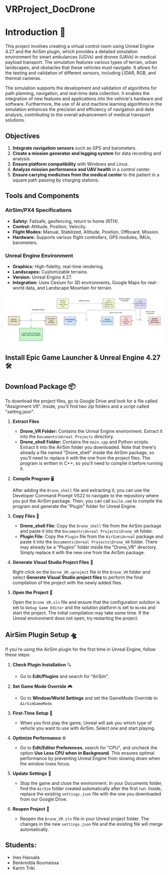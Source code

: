 # VRProject_DocDrone


# Introduction 🚀

This project involves creating a virtual control room using Unreal Engine 4.27 and the AirSim plugin, which provides a detailed simulation environment for smart ambulances (UGVs) and drones (UAVs) in medical payload transport. The simulation features various types of terrain, urban landscapes, and obstacles that these vehicles must navigate. It allows for the testing and validation of different sensors, including LIDAR, RGB, and thermal cameras.

The simulation supports the development and validation of algorithms for path planning, navigation, and real-time data collection. It enables the integration of new features and applications into the vehicle's hardware and software. Furthermore, the use of AI and machine learning algorithms in the simulation enhances the precision and efficiency of navigation and data analysis, contributing to the overall advancement of medical transport solutions.


## Objectives

1. **Integrate navigation sensors** such as GPS and barometers.
2. **Create a mission generator and logging system** for data recording and analysis.
3. **Ensure platform compatibility** with Windows and Linux.
4. **Analyze mission performance and UAV health** in a control center.
5. **Ensure carrying medicines from the medical center** to the patient in a square path passing by charging stations.

## Tools and Components

### AirSim/PX4 Specifications

- **Safety:** Failsafe, geofencing, return to home (RTH).
- **Control:** Attitude, Position, Velocity.
- **Flight Modes:** Manual, Stabilized, Altitude, Position, Offboard, Mission.
- **Hardware:** Supports various flight controllers, GPS modules, IMUs, barometers.

### Unreal Engine Environment

- **Graphics:** High-fidelity, real-time rendering.
- **Landscapes:** Customizable terrains.
- **Version:** Unreal Engine 4.27.
- **Integration:** Uses Cesium for 3D environments, Google Maps for real-world data, and Landscape Mountain for terrain.


![Flowchart](dronefinal.png)


## Install Epic Game Launcher & Unreal Engine 4.27 🛠️

## Download Package 📦

To download the project files, go to Google Drive and look for a file called "Assignment VR". Inside, you'll find two zip folders and a script called "setting.json".

1. **Extract Files**

   - **Drone_VR Folder:** Contains the Unreal Engine environment. Extract it into the `Documents\Unreal Projects` directory.
   - **Drone_shell Folder:** Contains the `main.cpp` and Python scripts. Extract it into the AirSim folder you downloaded. Note that there's already a file named "Drone_shell" inside the AirSim package, so you'll need to replace it with the one from the project files. The program is written in C++, so you'll need to compile it before running it.

2. **Compile Program** 🖥️

   After adding the `Drone_shell` file and extracting it, you can use the Developer Command Prompt VS22 to navigate to the repository where you put the AirSim package. Then, you can call `build.cmd` to compile the program and generate the "Plugin" folder for Unreal Engine.

3. **Copy Files** 📂

   - **Drone_shell File:** Copy the `Drone_shell` file from the AirSim package and paste it into the `Documents\Unreal Projects\Drone_VR` folder.
   - **Plugin File:** Copy the `Plugin` file from the `AirSim\Unreal` package and paste it into the `Documents\Unreal Projects\Drone_VR` folder. There may already be a "Plugins" folder inside the "Drone_VR" directory. Simply replace it with the new one from the AirSim package.

4. **Generate Visual Studio Project Files** 📄

   Right-click on the `Dorne_VR.uproject` file in the `Drone_VR` folder and select **Generate Visual Studio project files** to perform the final compilation of the project with the newly added files.

5. **Open the Project** 🔧

   Open the `Drone VR.sln` file and ensure that the configuration solution is set to `Debug Game Editor` and the solution platform is set to `Win64` and start the project. The initial compilation may take some time. If the Unreal environment does not open, try restarting the project.

## AirSim Plugin Setup 🛸

If you're using the AirSim plugin for the first time in Unreal Engine, follow these steps:

1. **Check Plugin Installation** 🔍

   - Go to **Edit/Plugins** and search for "AirSim".

2. **Set Game Mode Override** 🎮

   - Go to **Window/World Settings** and set the GameMode Override to `AirSimGameMode`.

3. **First-Time Setup** 🛫

   - When you first play the game, Unreal will ask you which type of vehicle you want to use with AirSim. Select one and start playing.

4. **Optimize Performance** ⚙️

   - Go to **Edit/Editor Preferences**, search for "CPU", and uncheck the option **Use Less CPU when in Background**. This ensures optimal performance by preventing Unreal Engine from slowing down when the window loses focus.

5. **Update Settings** 📁

   - Stop the game and close the environment. In your Documents folder, find the `AirSim` folder created automatically after the first run. Inside, replace the existing `settings.json` file with the one you downloaded from our Google Drive.

6. **Reopen Project** 🚀

   - Reopen the `Drone_VR.sln` file in your Unreal project folder. The changes in the new `settings.json` file and the existing file will merge automatically.
## Students:

- Ines Haouala
- Benkredda Roumaissa
- Karim Triki
